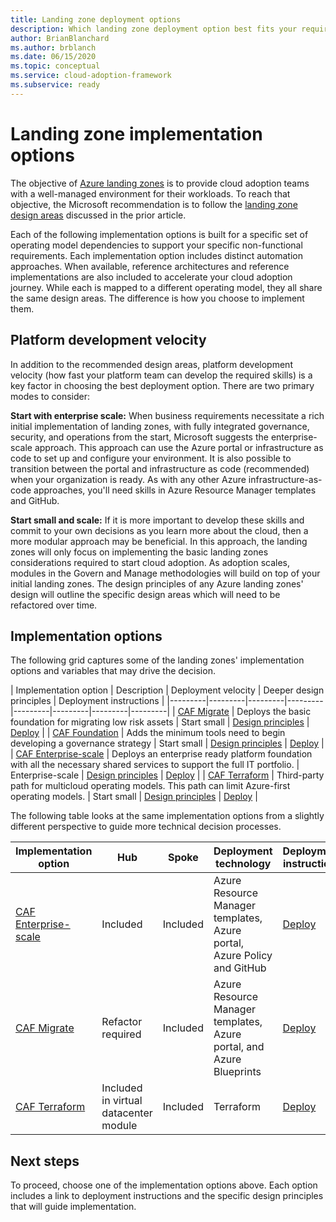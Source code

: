 ```yaml
---
title: Landing zone deployment options
description: Which landing zone deployment option best fits your requirements
author: BrianBlanchard
ms.author: brblanch
ms.date: 06/15/2020
ms.topic: conceptual
ms.service: cloud-adoption-framework
ms.subservice: ready
---
```


# Landing zone implementation options

The objective of [Azure landing zones](./index.md) is to provide cloud adoption teams with a well-managed environment for their workloads. To reach that objective, the Microsoft recommendation is to follow the [landing zone design areas](./design-areas.md) discussed in the prior article.

Each of the following implementation options is built for a specific set of operating model dependencies to support your specific non-functional requirements. Each implementation option includes distinct automation approaches. When available, reference architectures and reference implementations are also included to accelerate your cloud adoption journey. While each is mapped to a different operating model, they all share the same design areas. The difference is how you choose to implement them.

## Platform development velocity

In addition to the recommended design areas, platform development velocity (how fast your platform team can develop the required skills) is a key factor in choosing the best deployment option. There are two primary modes to consider:

**Start with enterprise scale:** When business requirements necessitate a rich initial implementation of landing zones, with fully integrated governance, security, and operations from the start, Microsoft suggests the enterprise-scale approach. This approach can use the Azure portal or infrastructure as code to set up and configure your environment. It is also possible to transition between the portal and infrastructure as code (recommended) when your organization is ready. As with any other Azure infrastructure-as-code approaches, you'll need skills in Azure Resource Manager templates and GitHub.

**Start small and scale:** If it is more important to develop these skills and commit to your own decisions as you learn more about the cloud, then a more modular approach may be beneficial. In this approach, the landing zones will only focus on implementing the basic landing zones considerations required to start cloud adoption. As adoption scales, modules in the Govern and Manage methodologies will build on top of your initial landing zones. The design principles of any Azure landing zones' design will outline the specific design areas which will need to be refactored over time.

## Implementation options

The following grid captures some of the landing zones' implementation options and variables that may drive the decision.

<!-- docsTest:ignore "CAF Migrate" "CAF Foundation" "CAF Enterprise-scale" "CAF Terraform" -->

| Implementation option | Description | Deployment velocity | Deeper design principles | Deployment instructions |
|---------|---------|---------|---------|---------|---------|---------|---------|
| [CAF Migrate](./migrate-landing-zone.md) | Deploys the basic foundation for migrating low risk assets | Start small | [Design principles](./migrate-landing-zone.md#design-principles) | [Deploy](./migrate-landing-zone.md) |
| [CAF Foundation](./foundation-blueprint.md) | Adds the minimum tools need to begin developing a governance strategy | Start small | [Design principles](./foundation-blueprint.md#design-principles) | [Deploy](./foundation-blueprint.md) |
| [CAF Enterprise-scale](./enterprise-scale.md) | Deploys an enterprise ready platform foundation with all the necessary shared services to support the full IT portfolio. | Enterprise-scale | [Design principles](../enterprise-scale/design-principles.md) | [Deploy](https://github.com/Azure/Enterprise-Scale/blob/master/docs/reference/contoso/Readme.md) |
| [CAF Terraform](./terraform-landing-zone.md) | Third-party path for multicloud operating models. This path can limit Azure-first operating models. | Start small | [Design principles](./terraform-landing-zone.md#design-decisions) | [Deploy](./terraform-landing-zone.md#customize-and-deploy-your-first-landing-zone) |

The following table looks at the same implementation options from a slightly different perspective to guide more technical decision processes.

| Implementation option | Hub | Spoke | Deployment technology | Deployment instructions |
|---|---|---|---|---|
| [CAF Enterprise-scale](./enterprise-scale.md) | Included                              | Included | Azure Resource Manager templates, Azure portal, Azure Policy and GitHub | [Deploy](../enterprise-scale/implementation-guidelines.md) |
| [CAF Migrate](./migrate-landing-zone.md)      | Refactor required                     | Included | Azure Resource Manager templates, Azure portal, and Azure Blueprints | [Deploy](./migrate-landing-zone.md) |
| [CAF Terraform](./terraform-landing-zone.md)  | Included in virtual datacenter module | Included | Terraform | [Deploy](./terraform-landing-zone.md#customize-and-deploy-your-first-landing-zone) |

## Next steps

To proceed, choose one of the implementation options above. Each option includes a link to deployment instructions and the specific design principles that will guide implementation.
